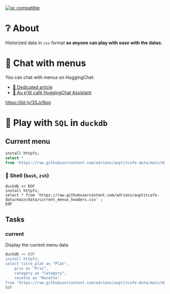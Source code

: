 [![xc compatible](https://xcfile.dev/badge.svg)](https://xcfile.dev)


# ❔ About

Historized data in `csv` format **so anyone can play with ease with the datas.**

# 🤖 Chat with menus

You can chat with menus on HuggingChat:

- [📝 Dedicated article](https://dev.to/adriens/huggingchat-assistant-ask-waiter-for-menu-advices-2kfc)
- [🤖 Au p'tit café HuggingChat Assistant](https://bit.ly/3SJcNsg)

https://bit.ly/3SJcNsg

# 🦆 Play with `SQL` in `duckdb`

## Current menu

```sql
install httpfs;
select *
from 'https://raw.githubusercontent.com/adriens/auptitcafe-data/main/data/current_menus_headers.csv';

```

###  🐚 Shell (`bash`, `zsh`)

```shell
duckdb << EOF
install httpfs;
select * from 'https://raw.githubusercontent.com/adriens/auptitcafe-data/main/data/current_menus_headers.csv' ;
EOF

```

## Tasks

### current
Display the current menu data

```sh
duckdb << EOF
install httpfs;
select titre_plat as "Plat",
    prix as "Prix",
    category as "Category",
    recette as "Recette"
from 'https://raw.githubusercontent.com/adriens/auptitcafe-data/main/data/current_menus_headers.csv';
EOF
```


